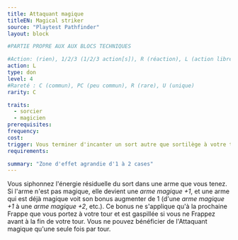 ```yaml
---
title: Attaquant magique
titleEN: Magical striker
source: "Playtest Pathfinder"
layout: block

#PARTIE PROPRE AUX AUX BLOCS TECHNIQUES

#Action: (rien), 1/2/3 (1/2/3 action[s]), R (réaction), L (action libre)
action: L
type: don
level: 4
#Rareté : C (commun), PC (peu commun), R (rare), U (unique)
rarity: C

traits:
  - sorcier
  - magicien
prerequisites:
frequency: 
cost:
trigger: Vous terminer d'incanter un sort autre que sortilège à votre tour.
requirements: 

summary: "Zone d'effet agrandie d'1 à 2 cases"
---
```


Vous siphonnez l'énergie résiduelle du sort dans une arme que vous tenez. Si l'arme n'est pas magique, elle devient une *arme magique +1*, et une arme qui est déjà magique voit son bonus augmenter de 1 (d'une *arme magique +1* à une *arme magique +2*, etc.). Ce bonus ne s'applique qu'à la prochaine Frappe que vous portez à votre tour et est gaspillée si vous ne Frappez avant à la fin de votre tour. Vous ne pouvez bénéficier de l'Attaquant magique qu'une seule fois par tour.